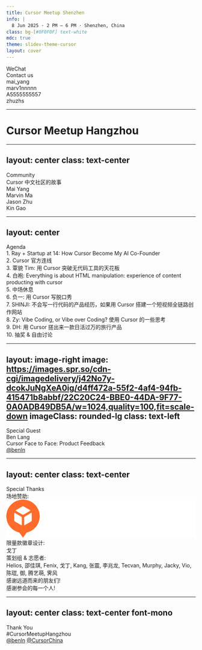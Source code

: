 ```yaml
---
title: Cursor Meetup Shenzhen
info: |
  8 Jun 2025 · 2 PM – 6 PM · Shenzhen, China
class: bg-[#0F0F0F] text-white
mdc: true
theme: slidev-theme-cursor
layout: cover
---
```

<div class="text-center">
  <div class="text-2xl text-gray-500 tracking-wider uppercase mb-4">WeChat</div>
  <div class="text-6xl mb-6">Contact us</div>

  <div class="grid grid-cols-2 gap-4 mt-8 max-w-xl mx-auto font-mono">
    <div class="p-4 border border-gray-800 rounded-lg bg-[#181818]">mai_yang</div>
    <div class="p-4 border border-gray-800 rounded-lg bg-[#181818]">marv1nnnnn</div>
    <div class="p-4 border border-gray-800 rounded-lg bg-[#181818]">A5555555557</div>
    <div class="p-4 border border-gray-800 rounded-lg bg-[#181818]">zhuzhs</div>
  </div>
</div>

---

<GlowBackground>
  <h1 class="text-6xl md:text-8xl font-bold tracking-tight text-white">Cursor Meetup Hangzhou</h1>
</GlowBackground>

---
layout: center
class: text-center
---
<div class="text-2xl text-gray-500 tracking-wider uppercase mb-4">Community</div>
<div class="text-6xl mb-6">Cursor 中文社区的故事</div>

<div class="grid grid-cols-2 gap-4 mt-10 text-xl max-w-xl mx-auto font-mono">
  <div class="p-4 border border-gray-800 rounded-lg bg-[#181818]">Mai Yang</div>
  <div class="p-4 border border-gray-800 rounded-lg bg-[#181818]">Marvin Ma</div>
  <div class="p-4 border border-gray-800 rounded-lg bg-[#181818]">Jason Zhu</div>
  <div class="p-4 border border-gray-800 rounded-lg bg-[#181818]">Kin Gao</div>
</div>

---
layout: center
---
<div class="text-2xl text-gray-500 tracking-wider uppercase mb-4 text-center">Agenda</div>
<div class="flex flex-col gap-y-2 mt-6 max-w-2xl mx-auto text-base">
  <div class="flex items-center p-1">
    <span class="w-6 mr-2 text-gray-600 font-mono">1.</span>
    <span class="text-gray-300">Ray + Startup at 14: How Cursor Become My AI Co-Founder</span>
  </div>
  <div class="flex items-center p-1">
    <span class="w-6 mr-2 text-gray-600 font-mono">2.</span>
    <span class="text-gray-300">Cursor 官方连线</span>
  </div>
  <div class="flex items-center p-1">
    <span class="w-6 mr-2 text-gray-600 font-mono">3.</span>
    <span class="text-gray-300">覃貌 Tim: 用 Cursor 突破无代码工具的天花板</span>
  </div>
  <div class="flex items-center p-1">
    <span class="w-6 mr-2 text-gray-600 font-mono">4.</span>
    <span class="text-gray-300">白袍: Everything is about HTML manipulation: experience of content producting with cursor</span>
  </div>
  <div class="flex items-center p-1">
    <span class="w-6 mr-2 text-gray-600 font-mono">5.</span>
    <span class="text-gray-300">中场休息</span>
  </div>
  <div class="flex items-center p-1">
    <span class="w-6 mr-2 text-gray-600 font-mono">6.</span>
    <span class="text-gray-300">负一: 用 Cursor 写脱口秀</span>
  </div>
  <div class="flex items-center p-1">
    <span class="w-6 mr-2 text-gray-600 font-mono">7.</span>
    <span class="text-gray-300">SHINJI: 不会写一行代码的产品经历，如果用 Cursor 搭建一个短视频全链路创作网站</span>
  </div>
  <div class="flex items-center p-1">
    <span class="w-6 mr-2 text-gray-600 font-mono">8.</span>
    <span class="text-gray-300">Zy: Vibe Coding, or Vibe over Coding? 使用 Cursor 的一些思考</span>
  </div>
  <div class="flex items-center p-1">
    <span class="w-6 mr-2 text-gray-600 font-mono">9.</span>
    <span class="text-gray-300">DH: 用 Cursor 搓出来一款日活过万的旅行产品</span>
  </div>
    <div class="flex items-center p-1">
    <span class="w-6 mr-2 text-gray-600 font-mono">10.</span>
    <span class="text-gray-300">抽奖 & 自由讨论</span>
  </div>
</div>

---
layout: image-right
image: https://images.spr.so/cdn-cgi/imagedelivery/j42No7y-dcokJuNgXeA0ig/d4ff472a-55f2-4af4-94fb-415471b8abbf/22C20C24-BBE0-44DA-9F77-0A0ADB49DB5A/w=1024,quality=100,fit=scale-down
imageClass: rounded-lg
class: text-left
---
<div class="text-2xl text-gray-500 tracking-wider uppercase mb-4">Special Guest</div>
<div class="text-6xl mb-6">Ben Lang</div>
<div class="text-2xl text-blue-400">Cursor Face to Face: Product Feedback</div>

<div class="text-xl mt-8 font-mono text-gray-400">
  <a href="https://x.com/benln" target="_blank" class="flex items-center gap-2 hover:text-blue-400">
    <carbon:logo-x /> @benln
  </a>
</div>

---
layout: center
class: text-center
---
<div class="text-6xl mb-10">Special Thanks</div>
<div class="max-w-3xl mx-auto text-2xl space-y-5 text-left">
  <div>
    <span class="font-semibold text-blue-400">场地赞助:</span>
    <div class="mt-2"><img src="./assets/aftership_orange.jpg" class="h-8 inline-block border-0" alt="Aftership" /></div>
  </div>
  <div v-click>
    <span class="font-semibold text-blue-400">限量款徽章设计:</span>
    <div class="text-gray-200 mt-2">戈丁</div>
  </div>
  <div v-click>
    <span class="font-semibold text-blue-400">策划组 & 志愿者:</span>
    <div class="text-xl text-gray-300 leading-relaxed mt-2">
      Helios, 邵佳琪, Fenix, 戈丁, Kang, 张震, 李兆龙, Tecvan, Murphy, Jacky, Vio, 陈琨, 御, 腾艺萌, 霁风
    </div>
  </div>
  <div v-click class="pt-4">
    <span class="font-semibold text-blue-400 text-2xl">感谢远道而来的朋友们!</span>
  </div>
  <div v-click class="pt-4">
    <span class="font-semibold text-blue-400 text-3xl">感谢参会的每一个人!</span>
  </div>
</div>

---
layout: center
class: text-center font-mono
---
<div class="text-5xl mb-8">Thank You</div>

<div class="text-2xl text-blue-400 font-mono">
  #CursorMeetupHangzhou
</div>
<div class="flex justify-center space-x-6 mt-6 text-xl text-gray-500 items-center">
  <a href="https://x.com/benln" target="_blank" class="flex items-center gap-2 hover:text-blue-400"><carbon:logo-x /> @benln</a>
  <a href="https://x.com/CursorChina" target="_blank" class="flex items-center gap-2 hover:text-blue-400"><carbon:logo-x /> @CursorChina</a>
</div>